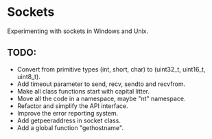 # Sockets
Experimenting with sockets in Windows and Unix.

## TODO:
- Convert from primitive types (int, short, char) to (uint32_t, uint16_t, uint8_t).
- Add timeout parameter to send, recv, sendto and recvfrom.
- Make all class functions start with capital litter.
- Move all the code in a namespace, maybe "nt" namespace.
- Refactor and simplify the API interface.
- Improve the error reporting system.
- Add getpeeraddress in socket class.
- Add a global function "gethostname".
